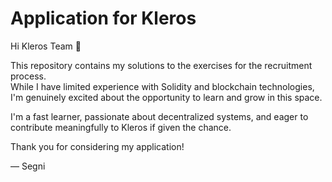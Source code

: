 # Application for Kleros

Hi Kleros Team 👋

This repository contains my solutions to the exercises for the recruitment process.  
While I have limited experience with Solidity and blockchain technologies, I'm genuinely excited about the opportunity to learn and grow in this space.

I'm a fast learner, passionate about decentralized systems, and eager to contribute meaningfully to Kleros if given the chance.

Thank you for considering my application!

— Segni
